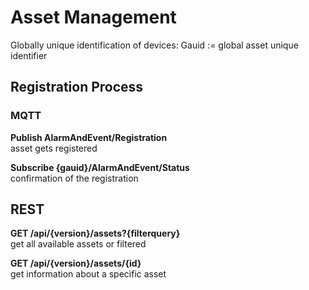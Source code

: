 # Asset Management

Globally unique identification of devices: Gauid := global asset unique identifier

## Registration Process

### MQTT

**Publish AlarmAndEvent/Registration**\
asset gets registered

**Subscribe {gauid}/AlarmAndEvent/Status**\
confirmation of the registration

## REST

**GET /api/{version}/assets?{filterquery}**\
get all available assets or filtered

**GET /api/{version}/assets/{id}**\
get information about a specific asset
